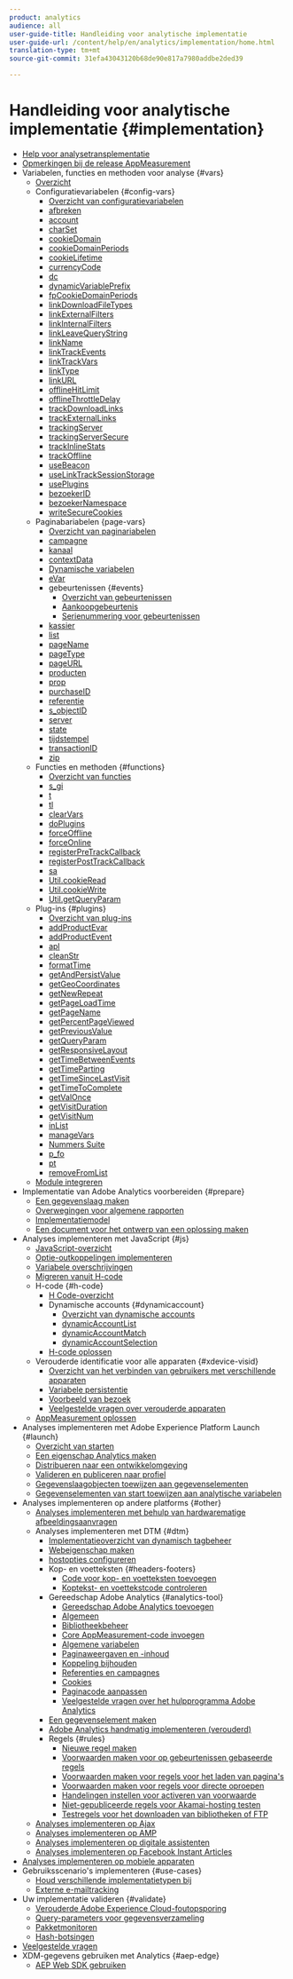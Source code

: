```yaml
---
product: analytics
audience: all
user-guide-title: Handleiding voor analytische implementatie
user-guide-url: /content/help/en/analytics/implementation/home.html
translation-type: tm+mt
source-git-commit: 31efa43043120b68de90e817a7980addbe2ded39

---
```



# Handleiding voor analytische implementatie {#implementation}

+ [Help voor analysetransplementatie](home.md)
+ [Opmerkingen bij de release AppMeasurement](appmeasurement-updates.md)
+ Variabelen, functies en methoden voor analyse {#vars}
   + [Overzicht](vars/overview.md)
   + Configuratievariabelen {#config-vars}
      + [Overzicht van configuratievariabelen](vars/config-vars/configuration-variables.md)
      + [afbreken](vars/config-vars/abort.md)
      + [account](vars/config-vars/account.md)
      + [charSet](vars/config-vars/charset.md)
      + [cookieDomain](vars/config-vars/cookiedomain.md)
      + [cookieDomainPeriods](vars/config-vars/cookiedomainperiods.md)
      + [cookieLifetime](vars/config-vars/cookielifetime.md)
      + [currencyCode](vars/config-vars/currencycode.md)
      + [dc](vars/config-vars/dc.md)
      + [dynamicVariablePrefix](vars/config-vars/dynamicvariableprefix.md)
      + [fpCookieDomainPeriods](vars/config-vars/fpcookiedomainperiods.md)
      + [linkDownloadFileTypes](vars/config-vars/linkdownloadfiletypes.md)
      + [linkExternalFilters](vars/config-vars/linkexternalfilters.md)
      + [linkInternalFilters](vars/config-vars/linkinternalfilters.md)
      + [linkLeaveQueryString](vars/config-vars/linkleavequerystring.md)
      + [linkName](vars/config-vars/linkname.md)
      + [linkTrackEvents](vars/config-vars/linktrackevents.md)
      + [linkTrackVars](vars/config-vars/linktrackvars.md)
      + [linkType](vars/config-vars/linktype.md)
      + [linkURL](vars/config-vars/linkurl.md)
      + [offlineHitLimit](vars/config-vars/offlinehitlimit.md)
      + [offlineThrottleDelay](vars/config-vars/offlinethrottledelay.md)
      + [trackDownloadLinks](vars/config-vars/trackdownloadlinks.md)
      + [trackExternalLinks](vars/config-vars/trackexternallinks.md)
      + [trackingServer](vars/config-vars/trackingserver.md)
      + [trackingServerSecure](vars/config-vars/trackingserversecure.md)
      + [trackInlineStats](vars/config-vars/trackinlinestats.md)
      + [trackOffline](vars/config-vars/trackoffline.md)
      + [useBeacon](vars/config-vars/usebeacon.md)
      + [useLinkTrackSessionStorage](vars/config-vars/uselinktracksessionstorage.md)
      + [usePlugins](vars/config-vars/useplugins.md)
      + [bezoekerID](vars/config-vars/visitorid.md)
      + [bezoekerNamespace](vars/config-vars/visitornamespace.md)
      + [writeSecureCookies](vars/config-vars/writesecurecookies.md)
   + Paginabariabelen {page-vars}
      + [Overzicht van paginariabelen](vars/page-vars/page-variables.md)
      + [campagne](vars/page-vars/campaign.md)
      + [kanaal](vars/page-vars/channel.md)
      + [contextData](vars/page-vars/contextdata.md)
      + [Dynamische variabelen](vars/page-vars/dynamic-variables.md)
      + [eVar](vars/page-vars/evar.md)
      + gebeurtenissen {#events}
         + [Overzicht van gebeurtenissen](vars/page-vars/events/events-overview.md)
         + [Aankoopgebeurtenis](vars/page-vars/events/event-purchase.md)
         + [Serienummering voor gebeurtenissen](vars/page-vars/events/event-serialization.md)
      + [kassier](vars/page-vars/hier.md)
      + [list](vars/page-vars/list.md)
      + [pageName](vars/page-vars/pagename.md)
      + [pageType](vars/page-vars/pagetype.md)
      + [pageURL](vars/page-vars/pageurl.md)
      + [producten](vars/page-vars/products.md)
      + [prop](vars/page-vars/prop.md)
      + [purchaseID](vars/page-vars/purchaseid.md)
      + [referentie](vars/page-vars/referrer.md)
      + [s_objectID](vars/page-vars/s-objectid.md)
      + [server](vars/page-vars/server.md)
      + [state](vars/page-vars/state.md)
      + [tijdstempel](vars/page-vars/timestamp.md)
      + [transactionID](vars/page-vars/transactionid.md)
      + [zip](vars/page-vars/zip.md)
   + Functies en methoden {#functions}
      + [Overzicht van functies](vars/functions/overview.md)
      + [s_gi](vars/functions/s-gi.md)
      + [t](vars/functions/t-method.md)
      + [tl](vars/functions/tl-method.md)
      + [clearVars](vars/functions/clearvars.md)
      + [doPlugins](vars/functions/doplugins.md)
      + [forceOffline](vars/functions/forceoffline.md)
      + [forceOnline](vars/functions/forceonline.md)
      + [registerPreTrackCallback](vars/functions/registerpretrackcallback.md)
      + [registerPostTrackCallback](vars/functions/registerposttrackcallback.md)
      + [sa](vars/functions/sa-method.md)
      + [Util.cookieRead](vars/functions/util-cookieread.md)
      + [Util.cookieWrite](vars/functions/util-cookiewrite.md)
      + [Util.getQueryParam](vars/functions/util-getqueryparam.md)
   + Plug-ins {#plugins}
      + [Overzicht van plug-ins](vars/plugins/impl-plugins.md)
      + [addProductEvar](vars/plugins/addproductevar.md)
      + [addProductEvent](vars/plugins/addproductevent.md)
      + [apl](vars/plugins/apl.md)
      + [cleanStr](vars/plugins/cleanstr.md)
      + [formatTime](vars/plugins/formattime.md)
      + [getAndPersistValue](vars/plugins/getandpersistvalue.md)
      + [getGeoCoordinates](vars/plugins/getgeocoordinates.md)
      + [getNewRepeat](vars/plugins/getnewrepeat.md)
      + [getPageLoadTime](vars/plugins/getpageloadtime.md)
      + [getPageName](vars/plugins/getpagename.md)
      + [getPercentPageViewed](vars/plugins/getpercentpageviewed.md)
      + [getPreviousValue](vars/plugins/getpreviousvalue.md)
      + [getQueryParam](vars/plugins/getqueryparam.md)
      + [getResponsiveLayout](vars/plugins/getresponsivelayout.md)
      + [getTimeBetweenEvents](vars/plugins/gettimebetweenevents.md)
      + [getTimeParting](vars/plugins/gettimeparting.md)
      + [getTimeSinceLastVisit](vars/plugins/gettimesincelastvisit.md)
      + [getTimeToComplete](vars/plugins/gettimetocomplete.md)
      + [getValOnce](vars/plugins/getvalonce.md)
      + [getVisitDuration](vars/plugins/getvisitduration.md)
      + [getVisitNum](vars/plugins/getvisitnum.md)
      + [inList](vars/plugins/inlist.md)
      + [manageVars](vars/plugins/managevars.md)
      + [Nummers Suite](vars/plugins/numberssuite.md)
      + [p_fo](vars/plugins/p-fo.md)
      + [pt](vars/plugins/pt-plugin.md)
      + [removeFromList](vars/plugins/removefromlist.md)
   + [Module integreren](vars/integrate.md)
+ Implementatie van Adobe Analytics voorbereiden {#prepare}
   + [Een gegevenslaag maken](prepare/data-layer.md)
   + [Overwegingen voor algemene rapporten](prepare/global-rs.md)
   + [Implementatiemodel](prepare/implementation-modal.md)
   + [Een document voor het ontwerp van een oplossing maken](prepare/solution-design.md)
+ Analyses implementeren met JavaScript {#js}
   + [JavaScript-overzicht](js/overview.md)
   + [Optie-outkoppelingen implementeren](js/opt-out.md)
   + [Variabele overschrijvingen](js/overrides.md)
   + [Migreren vanuit H-code](js/migrate-from-hcode.md)
   + H-code {#h-code}
      + [H Code-overzicht](js/h-code/overview.md)
      + Dynamische accounts {#dynamicaccount}
         + [Overzicht van dynamische accounts](js/h-code/dynamicaccount/overview.md)
         + [dynamicAccountList](js/h-code/dynamicaccount/dynamicaccountlist.md)
         + [dynamicAccountMatch](js/h-code/dynamicaccount/dynamicaccountmatch.md)
         + [dynamicAccountSelection](js/h-code/dynamicaccount/dynamicaccountselection.md)
      + [H-code oplossen](js/h-code/troubleshooting.md)
   + Verouderde identificatie voor alle apparaten {#xdevice-visid}
      + [Overzicht van het verbinden van gebruikers met verschillende apparaten](js/xdevice-visid/xdevice-connecting.md)
      + [Variabele persistentie](js/xdevice-visid/variable-persistence.md)
      + [Voorbeeld van bezoek](js/xdevice-visid/visit-example.md)
      + [Veelgestelde vragen over verouderde apparaten](js/xdevice-visid/xdevice-faq.md)
   + [AppMeasurement oplossen](js/troubleshooting.md)
+ Analyses implementeren met Adobe Experience Platform Launch {#launch}
   + [Overzicht van starten](launch/overview.md)
   + [Een eigenschap Analytics maken](launch/create-analytics-property.md)
   + [Distribueren naar een ontwikkelomgeving](launch/deploy-dev.md)
   + [Valideren en publiceren naar profiel](launch/validate-publish-prod.md)
   + [Gegevenslaagobjecten toewijzen aan gegevenselementen](launch/layer-to-elements.md)
   + [Gegevenselementen van start toewijzen aan analytische variabelen](launch/elements-to-variable.md)
+ Analyses implementeren op andere platforms {#other}
   + [Analyses implementeren met behulp van hardwarematige afbeeldingsaanvragen](other/hardcoded.md)
   + Analyses implementeren met DTM {#dtm}
      + [Implementatieoverzicht van dynamisch tagbeheer](other/dtm/dtm-implementation-overview.md)
      + [Webeigenschap maken](other/dtm/t-create-web-property.md)
      + [hostopties configureren](other/dtm/t-configure-hosting.md)
      + Kop- en voetteksten {#headers-footers}
         + [Code voor kop- en voetteksten toevoegen](other/dtm/c-headers-footers/t-header-footer-code.md)
         + [Koptekst- en voettekstcode controleren](other/dtm/c-headers-footers/t-verify-header-footer.md)
      + Gereedschap Adobe Analytics {#analytics-tool}
         + [Gereedschap Adobe Analytics toevoegen](other/dtm/c-aa-tool/analytics-dtm.md)
         + [Algemeen](other/dtm/c-aa-tool/general-settings-analytics.md)
         + [Bibliotheekbeheer](other/dtm/c-aa-tool/library-management.md)
         + [Core AppMeasurement-code invoegen](other/dtm/c-aa-tool/t-appmeasurement-code.md)
         + [Algemene variabelen](other/dtm/c-aa-tool/global-variables.md)
         + [Paginaweergaven en -inhoud](other/dtm/c-aa-tool/pageviews-content.md)
         + [Koppeling bijhouden](other/dtm/c-aa-tool/link-tracking.md)
         + [Referenties en campagnes](other/dtm/c-aa-tool/referrers-campaigns.md)
         + [Cookies](other/dtm/c-aa-tool/cookies-analytics.md)
         + [Paginacode aanpassen](other/dtm/c-aa-tool/customize-page-code.md)
         + [Veelgestelde vragen over het hulpprogramma Adobe Analytics](other/dtm/c-aa-tool/dtm-faq.md)
      + [Een gegevenselement maken](other/dtm/t-data-element.md)
      + [Adobe Analytics handmatig implementeren (verouderd)](other/dtm/t-analytics-deploy.md)
      + Regels {#rules}
         + [Nieuwe regel maken](other/dtm/c-rules/t-rules-create.md)
         + [Voorwaarden maken voor op gebeurtenissen gebaseerde regels](other/dtm/c-rules/t-rules-event-conditions.md)
         + [Voorwaarden maken voor regels voor het laden van pagina&#39;s](other/dtm/c-rules/t-rules-page-conditions.md)
         + [Voorwaarden maken voor regels voor directe oproepen ](other/dtm/c-rules/t-rules-direct-conditions.md)
         + [Handelingen instellen voor activeren van voorwaarde](other/dtm/c-rules/t-rules-actions.md)
         + [Niet-gepubliceerde regels voor Akamai-hosting testen](other/dtm/c-rules/t-test-rules-akamai.md)
         + [Testregels voor het downloaden van bibliotheken of FTP](other/dtm/c-rules/t-test-rules-ftp.md)
   + [Analyses implementeren op Ajax](other/ajax.md)
   + [Analyses implementeren op AMP](other/amp.md)
   + [Analyses implementeren op digitale assistenten](other/digital-assistants.md)
   + [Analyses implementeren op Facebook Instant Articles](other/fb-instant-articles.md)
+ [Analyses implementeren op mobiele apparaten](mobile-device-sdk.md)
+ Gebruiksscenario&#39;s implementeren {#use-cases}
   + [Houd verschillende implementatietypen bij](use-cases/cross-type-implementation.md)
   + [Externe e-mailtracking](use-cases/email-external.md)
+ Uw implementatie valideren {#validate}
   + [Verouderde Adobe Experience Cloud-foutopsporing](validate/debugger.md)
   + [Query-parameters voor gegevensverzameling](validate/query-parameters.md)
   + [Pakketmonitoren](validate/packet-monitor.md)
   + [Hash-botsingen](validate/hash-collisions.md)
+ [Veelgestelde vragen](faq.md)
+ XDM-gegevens gebruiken met Analytics {#aep-edge}
   + [AEP Web SDK gebruiken](aep-edge/xdmoverview.md)